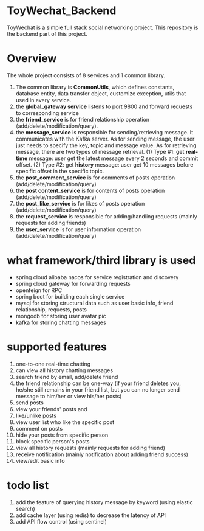 # ToyWechat_Backend

ToyWechat is a simple full stack social networking project.
This repository is the backend part of this project.



# Overview

The whole project consists of 8 services and 1 common library.
1. The common library is **CommonUtils**, which defines constants, database entity, data transfer object,
customize exception, utils that used in every service.
2. the **global_gateway service** listens to port 9800 and forward requests to corresponding service
3. the **friend_service** is for friend relationship operation (add/delete/modification/query).
4. the **message_service** is responsible for sending/retrieving message. It communicates with the Kafka server.
       As for sending message, the user just needs to specify the key, topic and message value.
       As for retrieving message, there are two types of message retrieval.
       (1) Type #1: get **real-time** message: user get the latest message every 2 seconds and commit offset.
       (2) Type #2: get **history** message: user get 10 messages before specific offset in the specific topic.
5. the **post_comment_service** is for comments of posts operation (add/delete/modification/query)
6. the **post content_service** is for contents of posts operation (add/delete/modification/query)
7. the **post_like_service** is for likes of posts operation (add/delete/modification/query)
8. the **request_service** is responsible for adding/handling requests (mainly requests for adding friends)
9. the **user_service** is for user information operation (add/delete/modification/query)




# what framework/third library is used

* spring cloud alibaba nacos for service registration and discovery
* spring cloud gateway for forwarding requests
* openfeign for RPC
* spring boot for building each single service
* mysql for storing structural data such as user basic info, friend relationship, requests, posts
* mongodb for storing user avatar pic
* kafka for storing chatting messages




# supported features

1. one-to-one real-time chatting
2. can view all history chatting messages
3. search friend by email, add/delete friend
4. the friend relationship can be one-way 
(if your friend deletes you, he/she still remains in your friend list, but you can no longer send message to him/her or view his/her posts)
5. send posts
6. view your friends' posts and 
7. like/unlike posts
8. view user list who like the specific post
9. comment on posts 
10. hide your posts from specific person
11. block specific person's posts
12. view all history requests (mainly requests for adding friend)
13. receive notification (mainly notification about adding friend success)
14. view/edit basic info 


# todo list

1. add the feature of querying history message by keyword (using elastic search)
2. add cache layer (using redis) to decrease the latency of API
3. add API flow control (using sentinel)